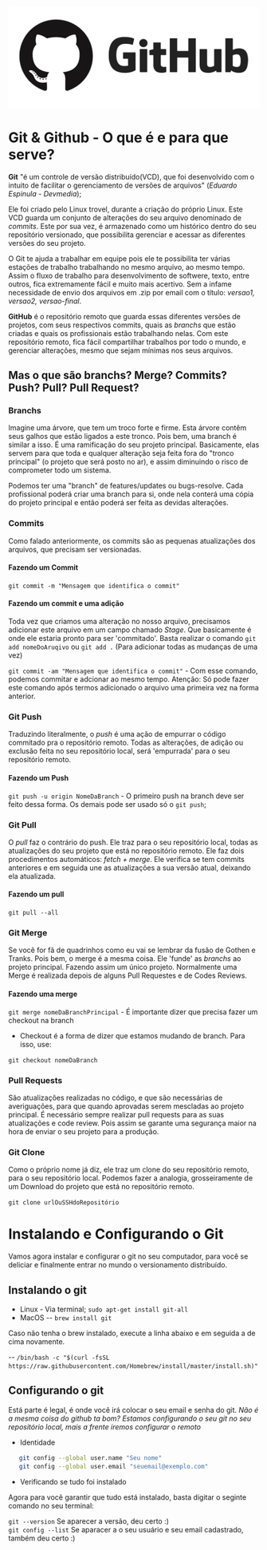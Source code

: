 ![](github_logo.png)
# Git & Github - O que é e para que serve?
**Git** "é um controle de versão distribuído(VCD), que foi desenvolvido com o intuito de facilitar o gerenciamento de versões de arquivos" (*Eduardo Espinula - Devmedia*);

Ele foi criado pelo Linux trovel, durante a criação do próprio Linux. Este VCD guarda um conjunto de alterações do seu arquivo denominado de *commits*. Este por sua vez, é armazenado como um histórico dentro do seu repositório versionado, que possibilita gerenciar e acessar as diferentes versões do seu projeto.

O Git te ajuda a trabalhar em equipe pois ele te possibilita ter várias estações de trabalho trabalhando no mesmo arquivo, ao mesmo tempo. Assim o fluxo de trabalho para desenvolvimento de softwere, texto, entre outros, fica extremamente fácil e muito mais acertivo. Sem a infame necessidade de envio dos arquivos em .zip por email com o título: *versao1, versao2, versao-final*.

**GitHub** é o repositório remoto que guarda essas diferentes versões de projetos, com seus respectivos commits, quais as *branchs* que estão criadas e quais os profissionais estão trabalhando nelas. Com este repositório remoto, fica fácil compartilhar trabalhos por todo o mundo, e gerenciar alterações, mesmo que sejam mínimas nos seus arquivos. 

## Mas o que são branchs? Merge? Commits? Push? Pull? Pull Request?

### Branchs
Imagine uma árvore, que tem um troco forte e firme. Esta árvore contêm seus galhos que estão ligados a este tronco. Pois bem, uma branch é similar a isso. É uma ramificação do seu projeto principal. Basicamente, elas servem para que toda e qualquer alteração seja feita fora do "tronco principal" (o projeto que será posto no ar), e assim diminuindo o risco de comprometer todo um sistema.

Podemos ter uma "branch" de features/updates ou bugs-resolve. Cada profissional poderá criar uma branch para si, onde nela conterá uma cópia do projeto principal e então poderá ser feita as devidas alterações.

### Commits
Como falado anteriormente, os commits são as pequenas atualizações dos arquivos, que precisam ser versionadas.

#### Fazendo um Commit
`git commit -m "Mensagem que identifica o commit"`

#### Fazendo um commit e uma adição

Toda vez que criamos uma alteração no nosso arquivo, precisamos adicionar este arquivo em um campo chamado *Stage*. Que basicamente é onde ele estaria pronto para ser 'commitado'. Basta realizar o comando `git add nomeDoAruqivo` ou `git add .` (Para adicionar todas as mudanças de uma vez)

`git commit -am "Mensagem que identifica o commit"` - Com esse comando, podemos commitar e adcionar ao mesmo tempo. Atenção: Só pode fazer este comando após termos adicionado o arquivo uma primeira vez na forma anterior.

### Git Push
Traduzindo literalmente, o *push* é uma ação de empurrar o código commitado pra o repositório remoto. Todas as alterações, de adição ou exclusão feita no seu repositório local, será 'empurrada' para o seu repositório remoto. 

#### Fazendo um Push
`git push -u origin NomeDaBranch` - O primeiro push na branch deve ser feito dessa forma. Os demais pode ser usado só o `git push`;



### Git Pull
O *pull* faz o contrário do push. Ele traz para o seu repositório local, todas as atualizações do seu projeto que está no repositório remoto. Ele faz dois procedimentos automáticos: *fetch + merge*. Ele verifica se tem commits anteriores e em seguida une as atualizações a sua versão atual, deixando ela atualizada. 

#### Fazendo um pull 
`git pull --all`

### Git Merge
Se você for fã de quadrinhos como eu vai se lembrar da fusão de Gothen e Tranks. Pois bem, o merge é a mesma coisa. Ele 'funde' as *branchs* ao projeto principal. Fazendo assim um único projeto. Normalmente uma Merge é realizada depois de alguns Pull Requestes e de Codes Reviews. 

#### Fazendo uma merge
`git merge nomeDaBranchPrincipal` - É importante dizer que precisa fazer um checkout na branch

- Checkout é a forma de dizer que estamos mudando de branch. Para isso, use:

`git checkout nomeDaBranch` 

### Pull Requests
São atualizações realizadas no código, e que são necessárias de averiguações, para que quando aprovadas serem mescladas ao projeto principal. É necessário sempre realizar pull requests para as suas atualizações e code review. Pois assim se garante uma segurança maior na hora de enviar o seu projeto para a produção. 

### Git Clone
Como o próprio nome já diz, ele traz um clone do seu repositório remoto, para o seu repositório local. Podemos fazer a analogia, grosseiramente de um Download do projeto que está no repositório remoto. 

`git clone urlOuSSHdoRepositório` 

# Instalando e Configurando o Git
Vamos agora instalar e configurar o git no seu computador, para você se deliciar e finalmente entrar no mundo o versionamento distribuído.

## Instalando o git
 - Linux - Via terminal;
 `sudo apt-get install git-all`
 - MacOS
 -- `brew install git`

 Caso não tenha o brew instalado, execute a linha abaixo e em seguida a de cima novamente.

 -- `/bin/bash -c "$(curl -fsSL https://raw.githubusercontent.com/Homebrew/install/master/install.sh)"`

## Configurando o git
Está parte é legal, é onde você irá colocar o seu email e senha do git. *Não é a mesma coisa do github ta bom? Estamos configurando o seu git no seu repositório local, mais a frente iremos configurar o remoto*

 - Identidade 
 ```sh 
    git config --global user.name "Seu nome"
    git config --global user.email "seuemail@exemplo.com"
 ```
 - Verificando se tudo foi instalado

 Agora para você garantir que tudo está instalado, basta digitar o seginte comando no seu terminal: 

 `git --version` Se aparecer a versão, deu certo :) <br>
 `git config --list` Se aparacer a o seu usuário e seu email cadastrado, também deu certo :)


